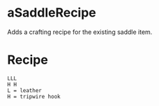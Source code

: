 # aSaddleRecipe
Adds a crafting recipe for the existing saddle item.
# Recipe
	LLL
	H H
	L = leather
	H = tripwire hook
